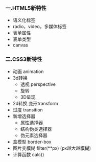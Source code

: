 ### 一.HTML5新特性
- 语义化标签
- radio，video，多媒体标签
- 表单属性
- 表单类型
- canvas

### 二.CSS3新特性
- 动画   animation
- 3d转换  
  - 透视 perspective
  - 旋转
  - 3D呈现
- 2d转换  变形transform
- 过度  transition
- 新增选择器
  - 属性选择器
  - 结构伪类选择器
  - 伪元素选择器
- 盒模型 border-box
- 图片变模糊 filter(**px) (px越大越模糊)
- 计算函数 calc()
